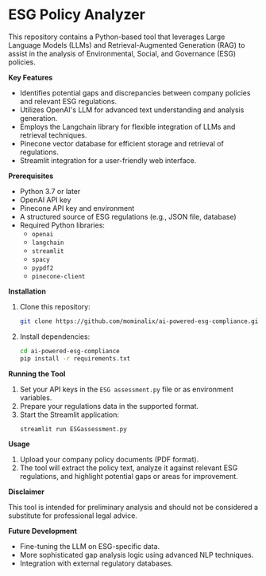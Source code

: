 # ESG Policy Analyzer

This repository contains a Python-based tool that leverages Large Language Models (LLMs) and Retrieval-Augmented Generation (RAG) to assist in the analysis of Environmental, Social, and Governance (ESG) policies.

**Key Features**

*   Identifies potential gaps and discrepancies between company policies and relevant ESG regulations.
*   Utilizes OpenAI's LLM for advanced text understanding and analysis generation.
*   Employs the Langchain library for flexible integration of LLMs and retrieval techniques.
*   Pinecone vector database for efficient storage and retrieval of regulations.
*   Streamlit integration for a user-friendly web interface.

**Prerequisites**

*   Python 3.7 or later
*   OpenAI API key 
*   Pinecone API key and environment 
*   A structured source of ESG regulations (e.g., JSON file, database)
*   Required Python libraries:
    *   `openai`
    *   `langchain`
    *   `streamlit`
    *   `spacy`
    *   `pypdf2`
    *   `pinecone-client`

**Installation**

1.  Clone this repository:
    ```bash
    git clone https://github.com/mominalix/ai-powered-esg-compliance.git
    ```

2.  Install dependencies:
    ```bash
    cd ai-powered-esg-compliance
    pip install -r requirements.txt 
    ```

**Running the Tool**

1.  Set your API keys in the `ESG assessment.py` file or as environment variables.
2.  Prepare your regulations data in the supported format.
3.  Start the Streamlit application:
    ```bash
    streamlit run ESGassessment.py
    ```

**Usage**

1.  Upload your company policy documents (PDF format).
2.  The tool will extract the policy text, analyze it against relevant ESG regulations, and highlight potential gaps or areas for improvement.

**Disclaimer**

This tool is intended for preliminary analysis and should not be considered a substitute for professional legal advice.

**Future Development**

*   Fine-tuning the LLM on ESG-specific data.
*   More sophisticated gap analysis logic using advanced NLP techniques.
*   Integration with external regulatory databases.
